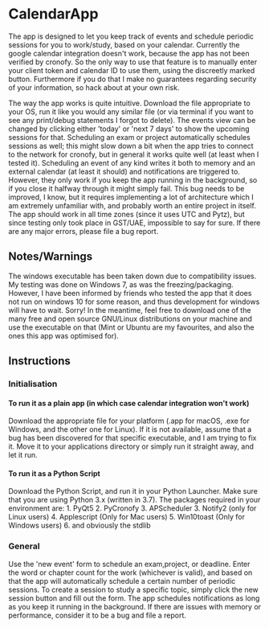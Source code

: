 # CalendarApp

The app is designed to let you keep track of events and schedule periodic sessions for you to work/study, based on your calendar. Currently the google calendar integration doesn't work, because the app has not been verified by cronofy. So the only way to use that feature is to manually enter your client token and calendar ID to use them, using the discreetly marked button. Furthermore if you do that I make no guarantees regarding security of your information, so hack about at your own risk.

The way the app works is quite intuitive. Download the file appropriate to your OS, run it like you would any similar file (or via terminal if you want to see any print/debug statements I forgot to delete). The events view can be changed by clicking either 'today' or 'next 7 days' to show the upcoming sessions for that. Scheduling an exam or project automatically schedules sessions as well; this might slow down a bit when the app tries to connect to the network for cronofy, but in general it works quite well (at least when I tested it). Scheduling an event of any kind writes it both to memory and an external calendar (at least it should) and notifications are triggered to. However, they only work if you keep the app running in the background, so if you close it halfway through it might simply fail. This bug needs to be improved, I know, but it requires implementing a lot of architecture which I am extremely unfamiliar with, and probably worth an entire project in itself.
The app should work in all time zones (since it uses UTC and Pytz), but since testing only took place in GST/UAE, impossible to say for sure. If there are any major errors, please file a bug report.

## Notes/Warnings
The windows executable has been taken down due to compatibility issues. My testing was done on Windows 7, as was the freezing/packaging. However, I have been informed by friends who tested the app that it does not run on windows 10 for some reason, and thus development for windows will have to wait. Sorry! 
In the meantime, feel free to download one of the many free and open source GNU/Linux distributions on your machine and use the executable on that (Mint or Ubuntu are my favourites, and also the ones this app was optimised for).

## Instructions

### Initialisation

#### To run it as a plain app (in which case calendar integration won't work)

Download the appropriate file for your platform (.app for macOS, .exe for Windows, and the other one for Linux). If it is not available, assume that a bug has been discovered for that specific executable, and I am trying to fix it.
Move it to your applications directory or simply run it straight away, and let it run.

#### To run it as a Python Script

Download the Python Script, and run it in your Python Launcher. Make sure that you are using Python 3.x (written in 3.7).
The packages required in your environment are:
    1. PyQt5
    2. PyCronofy
    3. APScheduler
    3. Notify2 (only for Linux users)
    4. Applescript (Only for Mac users)
    5. Win10toast (Only for Windows users)
    6. and obviously the stdlib 

### General

Use the 'new event' form to schedule an exam,project, or deadline. Enter the word or chapter count for the work (whichever is valid), and based on that the app will automatically schedule a certain number of periodic sessions. To create a session to study a specific topic, simply click the new session button and fill out the form. The app schedules notifications as long as you keep it running in the background. If there are issues with memory or performance, consider it to be a bug and file a report.
